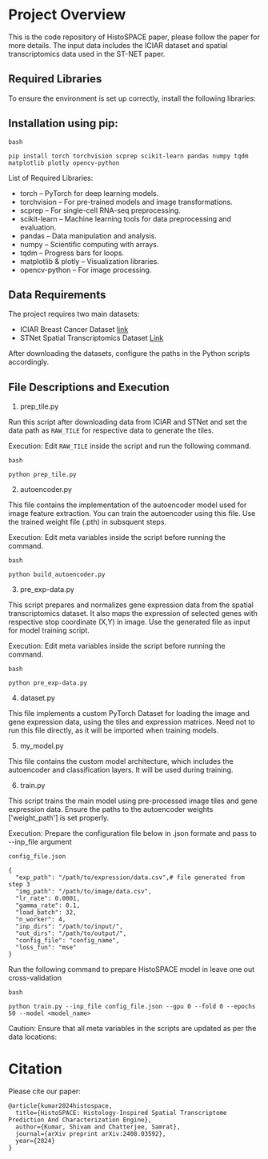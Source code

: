 # Project Overview

This is the code repository of HistoSPACE paper, please follow the paper for more details. The input data includes the ICIAR dataset and spatial transcriptomics data used in the ST-NET paper.

## Required Libraries
To ensure the environment is set up correctly, install the following libraries:

## Installation using pip:
```
bash

pip install torch torchvision scprep scikit-learn pandas numpy tqdm matplotlib plotly opencv-python

```
List of Required Libraries:

- torch – PyTorch for deep learning models.
- torchvision – For pre-trained models and image transformations.
- scprep – For single-cell RNA-seq preprocessing.
- scikit-learn – Machine learning tools for data preprocessing and evaluation.
- pandas – Data manipulation and analysis.
- numpy – Scientific computing with arrays.
- tqdm – Progress bars for loops.
- matplotlib & plotly – Visualization libraries.
- opencv-python – For image processing.

## Data Requirements
The project requires two main datasets:

- ICIAR Breast Cancer Dataset [link](https://zenodo.org/records/3632035)
- STNet Spatial Transcriptomics Dataset [Link](https://github.com/bryanhe/ST-Net)

After downloading the datasets, configure the paths in the Python scripts accordingly.

## File Descriptions and Execution

1. prep_tile.py

Run this script after downloading data from ICIAR and STNet and set the data path as `RAW_TILE` for respective data to generate the tiles.

Execution: Edit `RAW_TILE` inside the script and run the following command.
```
bash

python prep_tile.py
```

2. autoencoder.py

This file contains the implementation of the autoencoder model used for image feature extraction. You can train the autoencoder using this file. Use the trained weight file (.pth) in subsquent steps.

Execution: Edit meta variables inside the script before running the command.
```
bash

python build_autoencoder.py
```

3. pre_exp-data.py

This script prepares and normalizes gene expression data from the spatial transcriptomics dataset. It also maps the expression of selected genes with respective stop coordinate (X,Y) in image. Use the generated file as input for model training script.

Execution: Edit meta variables inside the script before running the command.
```
bash

python pre_exp-data.py

```


4. dataset.py

This file implements a custom PyTorch Dataset for loading the image and gene expression data, using the tiles and expression matrices. Need not to run this file directly, as it will be imported when training models.

5. my_model.py

This file contains the custom model architecture, which includes the autoencoder and classification layers. It will be used during training.

6. train.py

This script trains the main model using pre-processed image tiles and gene expression data. Ensure the paths to the autoencoder weights ['weight_path'] is set properly.

Execution: Prepare the configuration file below in .json formate and pass to --inp_file argument

```
config_file.json

{
  "exp_path": "/path/to/expression/data.csv",# file generated from step 3
  "img_path": "/path/to/image/data.csv",
  "lr_rate": 0.0001,
  "gamma_rate": 0.1,
  "load_batch": 32,
  "n_worker": 4,
  "inp_dirs": "/path/to/input/",
  "out_dirs": "/path/to/output/",
  "config_file": "config_name",
  "loss_fun": "mse"
}
```

Run the following command to prepare HistoSPACE model in leave one out cross-validation

```
bash

python train.py --inp_file config_file.json --gpu 0 --fold 0 --epochs 50 --model <model_name>

```

Caution: Ensure that all meta variables in the scripts are updated as per the data locations:

# Citation

Please cite our paper:

```
@article{kumar2024histospace,
  title={HistoSPACE: Histology-Inspired Spatial Transcriptome Prediction And Characterization Engine},
  author={Kumar, Shivam and Chatterjee, Samrat},
  journal={arXiv preprint arXiv:2408.03592},
  year={2024}
}

```
